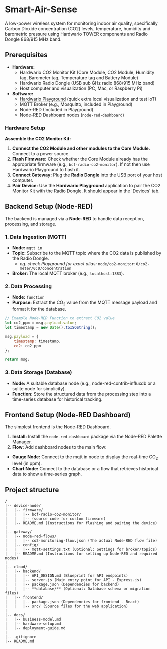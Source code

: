 # Smart-Air-Sense

A low-power wireless system for monitoring indoor air quality, specifically Carbon Dioxide concentration (CO2) levels, temperature, humidity and barometric pressure using Hardwario TOWER components and Radio Dongle 868/915 MHz band.


## Prerequisites

* **Hardware:**
    * Hardwario CO2 Monitor Kit (Core Module, CO2 Module, Humidity tag, Barometer tag, Temperature tag and Battery Module)
    * Hardwario Radio Dongle (USB sub GHz radio 868/915 MHz band)
    * Host computer and visualization (PC, Mac, or Raspberry Pi)
* **Software:**
    * [Hardwario Playground](https://docs.hardwario.com/tower/desktop-programming/about-playground/) (quick extra local visualization and test IoT)
    * MQTT Broker (e.g., Mosquitto, included in Playground)
    * Node-RED (Included in Playground)
    * Node-RED Dashboard nodes (`node-red-dashboard`)

### Hardware Setup

**Assemble the CO2 Monitor Kit:** 
1. **Connect the CO2 Module and other modules to the Core Module.** Connect to a power source.
2.  **Flash Firmware:** Check whether the Core Module already has the appropriate firmware (e.g., `bcf-radio-co2-monitor`). If not then use Hardwario Playground to flash it.
3.  **Connect Gateway:** Plug the **Radio Dongle** into the USB port of your host computer.
4.  **Pair Device:** Use the **Hardwario Playground** application to pair the CO2 Monitor Kit with the Radio Dongle. It should appear in the 'Devices' tab.

## Backend Setup (Node-RED)

The backend is managed via a **Node-RED** to handle data reception, processing, and storage.

### 1. Data Ingestion (MQTT)

* **Node:** `mqtt in`
* **Topic:** Subscribe to the $\text{MQTT}$ topic where the CO2 data is published by the Radio Dongle.
    * *eg. check Playground for exact alias:* `node/co2-monitor:0/co2-meter/0:0/concentration`
* **Broker:** The local $\text{MQTT}$ broker (e.g., `localhost:1883`).

### 2. Data Processing

* **Node:** `function`
* **Purpose:** Extract the $\text{CO}_2$ value from the $\text{MQTT}$ message payload and format it for the database.

```javascript
// Example Node-RED Function to extract CO2 value
let co2_ppm = msg.payload.value;
let timestamp = new Date().toISOString();

msg.payload = {
    timestamp: timestamp,
    co2: co2_ppm
};

return msg;
```

### 3. Data Storage (Database)

* **Node:** A suitable database node (e.g., node-red-contrib-influxdb or a sqlite node for simplicity).
* **Function:** Store the structured data from the processing step into a time-series database for historical tracking.

## Frontend Setup (Node-RED Dashboard)

The simplest frontend is the Node-RED Dashboard.

1. **Install:** Install the `node-red-dashboard` package via the Node-RED Palette Manager.
2. **Flow:** Add dashboard nodes to the main flow:
* **Gauge Node:** Connect to the mqtt in node to display the real-time $\text{CO}_2$ level (in ppm).
* **Chart Node:** Connect to the database or a flow that retrieves historical data to show a time-series graph.

## Project structure

```
/
|-- device-node/
|   |-- firmware/
|   |   |-- bcf-radio-co2-monitor/
|   |   |-- (source code for custom firmware)
|   |-- README.md (Instructions for flashing and pairing the device)
|
|-- gateway/
|   |-- node-red-flows/
|   |   |-- co2-monitoring-flow.json (The actual Node-RED flow file)
|   |-- config/
|   |   |-- mqtt-settings.txt (Optional: Settings for broker/topics)
|   |-- README.md (Instructions for setting up Node-RED and required nodes)
|
|-- cloud/
|   |-- backend/
|   |   |-- API_DESIGN.md (Blueprint for API endpoints)
|   |   |-- server.js (Main entry point for API - Express.js)
|   |   |-- package.json (Dependencies for backend)
|   |   |-- **database/** (Optional: Database schema or migration files)
|   |-- frontend/
|   |   |-- package.json (Dependencies for frontend - React)
|   |   |-- src/ (Source files for the web application)
|
|-- docs/
|   |-- business-model.md
|   |-- hardware-setup.md
|   |-- deployment-guide.md
|
|-- .gitignore
|-- README.md
```


